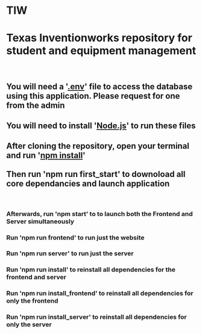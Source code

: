 # TIW
<h1>Texas Inventionworks repository for student and equipment management</h1>
<br>

<h2>You will need a '<ins>.env</ins>' file to access the database using this application. Please request for one from the admin</h2>

<h2>You will need to install '<a href="https://nodejs.org/en/"><ins>Node.js</ins></a>' to run these files</h2>

<h2>After cloning the repository, open your terminal and run '<ins>npm install</ins>' <br> <br> Then run 'npm run first_start' to downoload all core dependancies and launch application</h2>
<br>

<h3>Afterwards, run 'npm start' to to launch both the Frontend and Server simultaneously</h3>

<h3>Run 'npm run frontend' to run just the website</h3>

<h3>Run 'npm run server' to run just the server</h3>

<h3>Run 'npm run install' to reinstall all dependencies for the frontend and server</h3>

<h3>Run 'npm run install_frontend' to reinstall all dependencies for only the frontend</h3>

<h3>Run 'npm run install_server' to reinstall all dependencies for only the server</h3>
